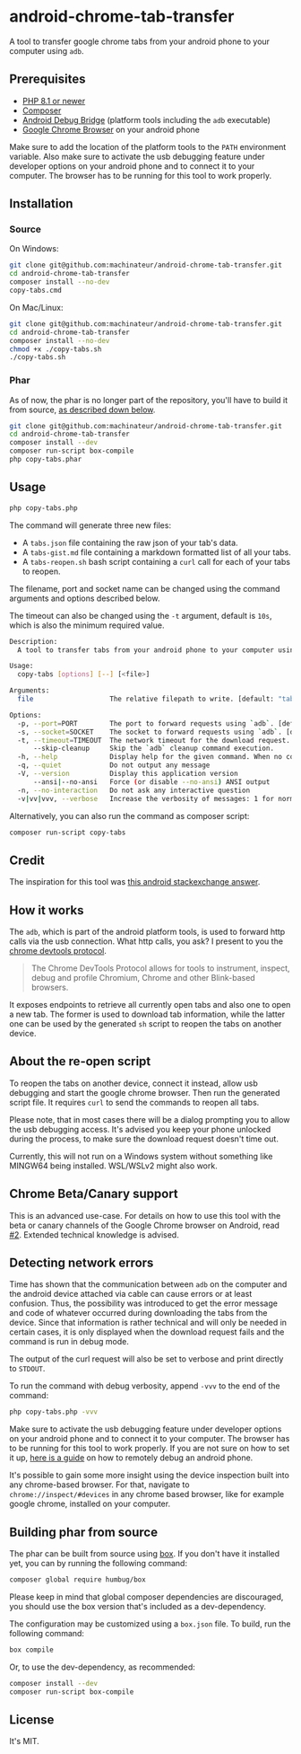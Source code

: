 # android-chrome-tab-transfer

A tool to transfer google chrome tabs from your android phone to your computer using `adb`.

## Prerequisites

* [PHP 8.1 or newer](https://www.php.net/downloads.php)
* [Composer](https://getcomposer.org/download/)
* [Android Debug Bridge](https://developer.android.com/studio/command-line/adb)
  (platform tools including the `adb` executable)
* [Google Chrome Browser](https://play.google.com/store/apps/details?id=com.android.chrome) on your android phone

Make sure to add the location of the platform tools to the `PATH` environment variable. Also make sure to activate the
 usb debugging feature under developer options on your android phone and to connect it to your computer. The browser has
 to be running for this tool to work properly.

## Installation

### Source

On Windows:

```bash
git clone git@github.com:machinateur/android-chrome-tab-transfer.git
cd android-chrome-tab-transfer
composer install --no-dev
copy-tabs.cmd
```

On Mac/Linux:

```bash
git clone git@github.com:machinateur/android-chrome-tab-transfer.git
cd android-chrome-tab-transfer
composer install --no-dev
chmod +x ./copy-tabs.sh
./copy-tabs.sh
```

### Phar

As of now, the phar is no longer part of the repository, you'll have to build it from source,
 [as described down below](#building-phar-from-source). 

```bash
git clone git@github.com:machinateur/android-chrome-tab-transfer.git
cd android-chrome-tab-transfer
composer install --dev
composer run-script box-compile
php copy-tabs.phar
```

## Usage

```bash
php copy-tabs.php
```

The command will generate three new files:

* A `tabs.json` file containing the raw json of your tab's data.
* A `tabs-gist.md` file containing a markdown formatted list of all your tabs.
* A `tabs-reopen.sh` bash script containing a `curl` call for each of your tabs to reopen.

The filename, port and socket name can be changed using the command arguments and options described below.

The timeout can also be changed using the `-t` argument, default is `10s`, which is also the minimum required value.

```bash
Description:
  A tool to transfer tabs from your android phone to your computer using `adb`.

Usage:
  copy-tabs [options] [--] [<file>]

Arguments:
  file                   The relative filepath to write. [default: "tabs.json"]

Options:
  -p, --port=PORT        The port to forward requests using `adb`. [default: 9222]
  -s, --socket=SOCKET    The socket to forward requests using `adb`. [default: "chrome_devtools_remote"]
  -t, --timeout=TIMEOUT  The network timeout for the download request. [default: 10]
      --skip-cleanup     Skip the `adb` cleanup command execution.
  -h, --help             Display help for the given command. When no command is given display help for the copy-tabs command
  -q, --quiet            Do not output any message
  -V, --version          Display this application version
      --ansi|--no-ansi   Force (or disable --no-ansi) ANSI output
  -n, --no-interaction   Do not ask any interactive question
  -v|vv|vvv, --verbose   Increase the verbosity of messages: 1 for normal output, 2 for more verbose output and 3 for debug

```

Alternatively, you can also run the command as composer script:

```bash
composer run-script copy-tabs
```

## Credit

The inspiration for this tool was [this android stackexchange answer](https://android.stackexchange.com/a/199496/363078).

## How it works

The `adb`, which is part of the android platform tools, is used to forward http calls via the usb connection. What http
 calls, you ask? I present to you the [chrome devtools protocol](https://chromedevtools.github.io/devtools-protocol/).

> The Chrome DevTools Protocol allows for tools to instrument, inspect, debug and profile Chromium, Chrome and other
> Blink-based browsers.

It exposes endpoints to retrieve all currently open tabs and also one to open a new tab. The former is used to download
 tab information, while the latter one can be used by the generated `sh` script to reopen the tabs on another device.

## About the re-open script

To reopen the tabs on another device, connect it instead, allow usb debugging and start the google chrome browser. Then
 run the generated script file. It requires `curl` to send the commands to reopen all tabs.

Please note, that in most cases there will be a dialog prompting you to allow the usb debugging access. It's advised you
 keep your phone unlocked during the process, to make sure the download request doesn't time out.

Currently, this will not run on a Windows system without something like MINGW64 being installed. WSL/WSLv2 might
 also work.

## Chrome Beta/Canary support

This is an advanced use-case. For details on how to use this tool with the beta or canary channels of the Google Chrome
 browser on Android, read [#2](https://github.com/machinateur/android-chrome-tab-transfer/issues/2).
 Extended technical knowledge is advised.

## Detecting network errors

Time has shown that the communication between `adb` on the computer and the android device attached via cable can cause
 errors or at least confusion. Thus, the possibility was introduced to get the error message and code of whatever
 occurred during downloading the tabs from the device. Since that information is rather technical and will only be
 needed in certain cases, it is only displayed when the download request fails and the command is run in debug mode.

The output of the curl request will also be set to verbose and print directly to `STDOUT`.

To run the command with debug verbosity, append `-vvv` to the end of the command:

```bash
php copy-tabs.php -vvv
```

Make sure to activate the usb debugging feature under developer options on your android phone and to connect it to your
 computer. The browser has to be running for this tool to work properly. If you are not sure on how to set it
 up, [here is a guide](https://developer.chrome.com/docs/devtools/remote-debugging/) on how to remotely debug an android
 phone.

It's possible to gain some more insight using the device inspection built into any chrome-based browser. For that,
 navigate to `chrome://inspect/#devices` in any chrome based browser, like for example google chrome, installed on your
 computer.

## Building phar from source

The phar can be built from source using [box](https://github.com/box-project/box). If you don't have it installed yet,
 you can by running the following command:

```bash
composer global require humbug/box
```

Please keep in mind that global composer dependencies are discouraged, you should use the box version that's included as
 a dev-dependency.

The configuration may be customized using a `box.json` file. To build, run the following command:

```bash
box compile
```

Or, to use the dev-dependency, as recommended:

```bash
composer install --dev
composer run-script box-compile
```

## License

It's MIT.
